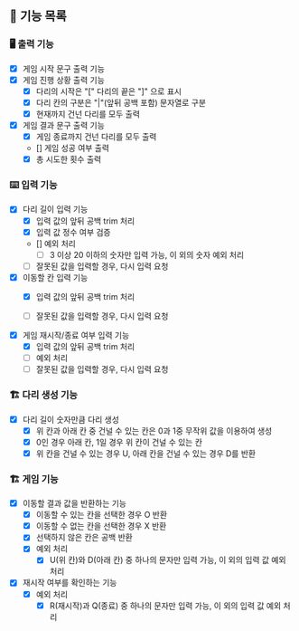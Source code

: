 ## 📝 기능 목록

### 🖥 출력 기능

- [X] 게임 시작 문구 출력 기능
- [X] 게임 진행 상황 출력 기능
    - [X] 다리의 시작은 "[" 다리의 끝은 "]" 으로 표시
    - [X] 다리 칸의 구분은 "|"(앞뒤 공백 포함) 문자열로 구분
    - [X] 현재까지 건넌 다리를 모두 출력
- [X] 게임 결과 문구 출력 기능
    - [X] 게임 종료까지 건넌 다리를 모두 출력
    - [] 게임 성공 여부 출력
    - [X] 총 시도한 횟수 출력

### ⌨️ 입력 기능

- [X] 다리 길이 입력 기능
    - [X] 입력 값의 앞뒤 공백 trim 처리
    - [X] 입력 값 정수 여부 검증
    - [] 예외 처리
        - [ ] 3 이상 20 이하의 숫자만 입력 가능, 이 외의 숫자 예외 처리
    - [ ] 잘못된 값을 입력할 경우, 다시 입력 요청

- [X] 이동할 칸 입력 기능
    - [X] 입력 값의 앞뒤 공백 trim 처리

    - [ ] 잘못된 값을 입력할 경우, 다시 입력 요청

- [X] 게임 재시작/종료 여부 입력 기능
    - [X] 입력 값의 앞뒤 공백 trim 처리
    - [ ] 예외 처리
    - [ ] 잘못된 값을 입력할 경우, 다시 입력 요청

### 🏗 다리 생성 기능

- [X] 다리 길이 숫자만큼 다리 생성
    - [X] 위 칸과 아래 칸 중 건널 수 있는 칸은 0과 1중 무작위 값을 이용하여 생성
    - [X] 0인 경우 아래 칸, 1일 경우 위 칸이 건널 수 있는 칸
    - [X] 위 칸을 건널 수 있는 경우 U, 아래 칸을 건널 수 있는 경우 D를 반환

### 🏗 게임 기능

- [X] 이동할 결과 값을 반환하는 기능
    - [X] 이동할 수 있는 칸을 선택한 경우 O 반환
    - [X] 이동할 수 없는 칸을 선택한 경우 X 반환
    - [X] 선택하지 않은 칸은 공백 반환
    - [X] 예외 처리
        - [X] U(위 칸)와 D(아래 칸) 중 하나의 문자만 입력 가능, 이 외의 입력 값 예외 처리

- [X] 재시작 여부를 확인하는 기능
    - [X] 예외 처리
        - [X] R(재시작)과 Q(종료) 중 하나의 문자만 입력 가능, 이 외의 입력 값 예외 처리
